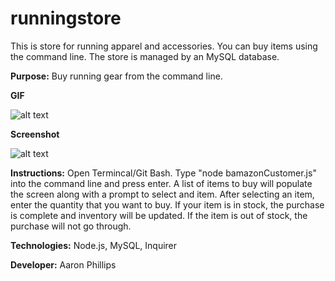 # runningstore
This is store for running apparel and accessories.  You can buy items using the command line.  The store is managed by an MySQL database.

**Purpose:**
Buy running gear from the command line.

**GIF**

![alt text](https://media.giphy.com/media/ZCkoJDOLrAcJZn2VPS/giphy.gif)

**Screenshot**

![alt text](https://i.imgur.com/e36H2dZ.jpg)

**Instructions:** 
Open Termincal/Git Bash.  Type "node bamazonCustomer.js" into the command line and press enter.  A list of items to buy will populate the screen along with a prompt to select and item.  After selecting an item, enter the quantity that you want to buy.  If your item is in stock, the purchase is complete and inventory will be updated.  If the item is out of stock, the purchase will not go through.  

**Technologies:** 
Node.js, MySQL, Inquirer

**Developer:** 
Aaron Phillips
